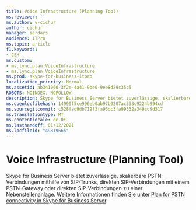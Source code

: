 ```yaml
---
title: Voice Infrastructure (Planning Tool)
ms.reviewer: ''
ms.author: v-cichur
author: cichur
manager: serdars
audience: ITPro
ms.topic: article
f1.keywords:
- CSH
ms.custom:
- ms.lync.plan.VoiceInfrastructure
- ms.lync.plan.VoiceInfrastructure
ms.prod: skype-for-business-itpro
localization_priority: Normal
ms.assetid: ab341060-3f2e-4a41-9be0-9ee8d29c35c5
ROBOTS: NOINDEX, NOFOLLOW
description: Skype for Business Server bietet zuverlässige, skalierbare PSTN-Verbindungen mithilfe von SIP-Trunks, direkten SIP-Verbindungen mit einem PSTN-Gateway oder direkten SIP-Verbindungen zu einer Nebenstellenanlage. Weitere Informationen finden Sie unter "Plan for PSTN connectivity in Skype for Business Server".
ms.openlocfilehash: 14999f5ce996eb0ab97b9207ac333c9224b994cd
ms.sourcegitcommit: c528fad9db719f3fa96dc3fa99332a349cd9d317
ms.translationtype: MT
ms.contentlocale: de-DE
ms.lasthandoff: 01/12/2021
ms.locfileid: "49819665"
---
```

# <a name="voice-infrastructure-planning-tool"></a>Voice Infrastructure (Planning Tool)
 
Skype for Business Server bietet zuverlässige, skalierbare PSTN-Verbindungen mithilfe von SIP-Trunks, direkten SIP-Verbindungen mit einem PSTN-Gateway oder direkten SIP-Verbindungen zu einer Nebenstellenanlage. Weitere Informationen finden Sie unter [Plan for PSTN connectivity in Skype for Business Server](../../../plan-your-deployment/enterprise-voice-solution/pstn-connectivity-0.md).
  

